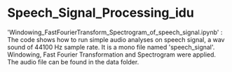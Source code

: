 # Speech_Signal_Processing_idu
'Windowing_FastFourierTransform_Spectrogram_of_speech_signal.ipynb' :                                                                                                     
The code shows how to run simple audio analyses on speech signal, a wav sound of 44100 Hz sample rate. It is a mono file named 'speech_signal'. Windowing, Fast Fourier Transformation and Spectrogram were applied. The audio file can be found in the data folder.
